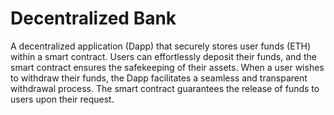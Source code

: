 # Decentralized Bank

A decentralized application (Dapp) that securely stores user funds (ETH) within a smart contract. Users can effortlessly deposit their funds, and the smart contract ensures the safekeeping of their assets. When a user wishes to withdraw their funds, the Dapp facilitates a seamless and transparent withdrawal process. The smart contract guarantees the release of funds to users upon their request.

